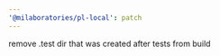 ```yaml
---
'@milaboratories/pl-local': patch
---
```


remove .test dir that was created after tests from build
